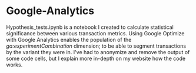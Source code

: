# Google-Analytics

Hypothesis_tests.ipynb is a notebook I created to calculate statistical significance between various transaction metrics. Using Google Optimize with Google Analytics enables the population of the _ga:experimentCombination_ dimension; to be able to segment transactions by the variant they were in. I've had to anonymize and remove the output of some code cells, but I explain more in-depth on my website how the code works.
